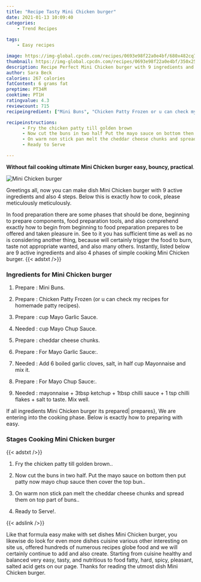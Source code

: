 ```yaml
---
title: "Recipe Tasty Mini Chicken burger"
date: 2021-01-13 10:09:40
categories:
    - Trend Recipes
    
tags:
    - Easy recipes

image: https://img-global.cpcdn.com/recipes/0693e98f22a0e4bf/680x482cq70/mini-chicken-burger-recipe-main-photo.jpg
thumbnail: https://img-global.cpcdn.com/recipes/0693e98f22a0e4bf/350x250cq70/mini-chicken-burger-recipe-main-photo.jpg
description: Recipe Perfect Mini Chicken burger with 9 ingredients and 4 stages of easy cooking.
author: Sara Beck
calories: 267 calories
fatContent: 6 grams fat
preptime: PT34M
cooktime: PT1H
ratingvalue: 4.3
reviewcount: 715
recipeingredient: ["Mini Buns", "Chicken Patty Frozen or u can check my recipes for homemade patty recipes", "cup Mayo Garlic Sauce", "cup Mayo Chup Sauce", "cheddar cheese chunks", "For Mayo Garlic Sauce", "Add 6 boiled garlic cloves salt in half cup Mayonnaise and mix it", "For Mayo Chup Sauce", "mayonnaise  3tbsp ketchup  1tbsp chilli sauce  1 tsp chilli flakes  salt to taste Mix well"]

recipeinstructions: 
      - Fry the chicken patty till golden brown 
      - Now cut the buns in two half Put the mayo sauce on bottom then put patty now mayo chup sauce then cover the top bun 
      - On warm non stick pan melt the cheddar cheese chunks and spread them on top part of buns 
      - Ready to Serve

---
```




**Without fail cooking ultimate Mini Chicken burger easy, bouncy, practical**. 


![Mini Chicken burger](https://img-global.cpcdn.com/recipes/0693e98f22a0e4bf/680x482cq70/mini-chicken-burger-recipe-main-photo.jpg "Mini Chicken burger")




Greetings all, now you can make dish Mini Chicken burger with 9 active ingredients and also 4 steps. Below this is exactly how to cook, please meticulously meticulously.

In food preparation there are some phases that should be done, beginning to prepare components, food preparation tools, and also comprehend exactly how to begin from beginning to food preparation prepares to be offered and taken pleasure in. See to it you has sufficient time as well as no is considering another thing, because will certainly trigger the food to burn, taste not appropriate wanted, and also many others. Instantly, listed below are 9 active ingredients and also 4 phases of simple cooking Mini Chicken burger.
{{< adstxt />}}

### Ingredients for Mini Chicken burger


1. Prepare  : Mini Buns.

1. Prepare  : Chicken Patty Frozen (or u can check my recipes for homemade patty recipes).

1. Prepare  : cup Mayo Garlic Sauce.

1. Needed  : cup Mayo Chup Sauce.

1. Prepare  : cheddar cheese chunks.

1. Prepare  : For Mayo Garlic Sauce:.

1. Needed  : Add 6 boiled garlic cloves, salt, in half cup Mayonnaise and mix it.

1. Prepare  : For Mayo Chup Sauce:.

1. Needed  : mayonnaise + 3tbsp ketchup + 1tbsp chilli sauce + 1 tsp chilli flakes + salt to taste. Mix well.



If all ingredients Mini Chicken burger its prepared| prepares}, We are entering into the cooking phase. Below is exactly how to preparing with easy.

### Stages Cooking Mini Chicken burger

{{< adstxt />}}


1. Fry the chicken patty till golden brown..



1. Now cut the buns in two half. Put the mayo sauce on bottom then put patty now mayo chup sauce then cover the top bun..



1. On warm non stick pan melt the cheddar cheese chunks and spread them on top part of buns..



1. Ready to Serve!.





{{< adslink />}}

Like that formula easy make with set dishes Mini Chicken burger, you likewise do look for even more dishes cuisine various other interesting on site us, offered hundreds of numerous recipes globe food and we will certainly continue to add and also create. Starting from cuisine healthy and balanced very easy, tasty, and nutritious to food fatty, hard, spicy, pleasant, salted acid gets on our page. Thanks for reading the utmost dish Mini Chicken burger.
